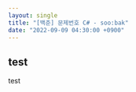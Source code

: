 ```yaml
---
layout: single
title: "[백준] 문제번호 C# - soo:bak"
date: "2022-09-09 04:30:00 +0900"
---
```


## test

test
